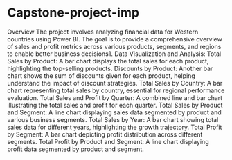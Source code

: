 # Capstone-project-imp
Overview The project involves analyzing financial data for Western countries using Power BI. The goal is to provide a comprehensive overview of sales and profit metrics across various products, segments, and regions to enable better business decisions1. 
Data Visualization and Analysis: Total Sales by Product: A bar chart displays the total sales for each product, highlighting the top-selling products.
Discounts by Product: Another bar chart shows the sum of discounts given for each product, helping understand the impact of discount strategies. 
Total Sales by Country: A bar chart representing total sales by country, essential for regional performance evaluation.
Total Sales and Profit by Quarter: A combined line and bar chart illustrating the total sales and profit for each quarter. 
Total Sales by Product and Segment: A line chart displaying sales data segmented by product and various business segments. 
Total Sales by Year: A bar chart showing total sales data for different years, highlighting the growth trajectory. 
Total Profit by Segment: A bar chart depicting profit distribution across different segments. 
Total Profit by Product and Segment: A line chart displaying profit data segmented by product and segment.

